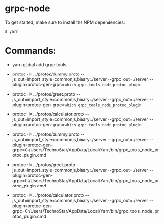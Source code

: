 # grpc-node

To get started, make sure to install the NPM dependencies:

`$ yarn`

# Commands:

- yarn global add grpc-tools
- protoc -I=. ./protos/dummy.proto --js_out=import_style=commonjs,binary:./server --grpc_out=./server --plugin=protoc-gen-grpc=`which grpc_tools_node_protoc_plugin`
- protoc -I=. ./protos/greet.proto --js_out=import_style=commonjs,binary:./server --grpc_out=./server --plugin=protoc-gen-grpc=`which grpc_tools_node_protoc_plugin`
- protoc -I=. ./protos/calculator.proto --js_out=import_style=commonjs,binary:./server --grpc_out=./server --plugin=protoc-gen-grpc=`which grpc_tools_node_protoc_plugin`

- protoc -I=. ./protos/dummy.proto --js_out=import_style=commonjs,binary:./server --grpc_out=./server --plugin=protoc-gen-grpc=C:/Users/TechnoStar/AppData/Local/Yarn/bin/grpc_tools_node_protoc_plugin.cmd
- protoc -I=. ./protos/greet.proto --js_out=import_style=commonjs,binary:./server --grpc_out=./server --plugin=protoc-gen-grpc=C:/Users/TechnoStar/AppData/Local/Yarn/bin/grpc_tools_node_protoc_plugin.cmd
- protoc -I=. ./protos/calculator.proto --js_out=import_style=commonjs,binary:./server --grpc_out=./server --plugin=protoc-gen-grpc=C:/Users/TechnoStar/AppData/Local/Yarn/bin/grpc_tools_node_protoc_plugin.cmd